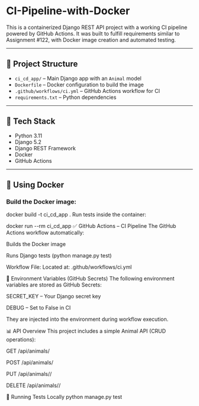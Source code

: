 # CI-Pipeline-with-Docker

This is a containerized Django REST API project with a working CI pipeline powered by GitHub Actions. It was built to fulfill requirements similar to Assignment #122, with Docker image creation and automated testing.

---

## 📁 Project Structure

- `ci_cd_app/` – Main Django app with an `Animal` model
- `Dockerfile` – Docker configuration to build the image
- `.github/workflows/ci.yml` – GitHub Actions workflow for CI
- `requirements.txt` – Python dependencies

---

## 🚀 Tech Stack

- Python 3.11  
- Django 5.2  
- Django REST Framework  
- Docker  
- GitHub Actions  

---

## 🐳 Using Docker

### Build the Docker image:

docker build -t ci_cd_app .
Run tests inside the container:

docker run --rm ci_cd_app
✅ GitHub Actions – CI Pipeline
The GitHub Actions workflow automatically:

Builds the Docker image

Runs Django tests (python manage.py test)

Workflow File:
Located at: .github/workflows/ci.yml

🔐 Environment Variables (GitHub Secrets)
The following environment variables are stored as GitHub Secrets:

SECRET_KEY – Your Django secret key

DEBUG – Set to False in CI

They are injected into the environment during workflow execution.

📊 API Overview
This project includes a simple Animal API (CRUD operations):

GET /api/animals/

POST /api/animals/

PUT /api/animals/<id>/

DELETE /api/animals/<id>/

🧪 Running Tests Locally
python manage.py test
